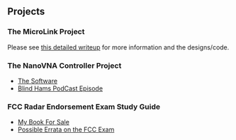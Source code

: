 ## Projects

### The MicroLink Project

Please see [this detailed writeup](https://github.com/brucemack/microlink) for more information
and the designs/code.

### The NanoVNA Controller Project

* [The Software](https://github.com/brucemack/nanovna-controller)
* [Blind Hams PodCast Episode](https://www.youtube.com/watch?v=btvXQv5VkKs&t=336)

### FCC Radar Endorsement Exam Study Guide

* [My Book For Sale](https://www.amazon.com/Radar-Endorsement-Quick-Study-Guide/dp/B0CGL9TC46)
* [Possible Errata on the FCC Exam](fcc-element8/questions.html)
